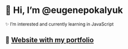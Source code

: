 # 👋 Hi, I’m @eugenepokalyuk
✨ I’m interested and currently learning in JavaScript
## 👀 [Website with my portfolio](https://eugenepokalyuk.github.io/profile-new/)

<!---
eugenepokalyuk/eugenepokalyuk is a ✨ special ✨ repository because its `README.md` (this file) appears on your GitHub profile.
You can click the Preview link to take a look at your changes.
--->
